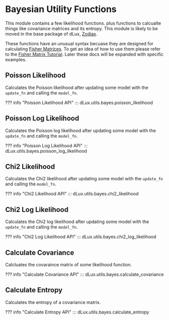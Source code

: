 # Bayesian Utility Functions

This module contains a few likelihood functions. plus functions to calcualte things like covariance matrices and its entropy. This module is likely to be moved in the base package of dLux, [Zodiax](https://github.com/LouisDesdoigts/zodiax).

These functions have an unusual syntax becuase they are designed for calculating [Fisher Matrices](https://en.wikipedia.org/wiki/Fisher_information). To get an idea of how to use them please refer to the [Fisher Matrix Tutorial](../tutorials/fisher_matrix.ipynb). Later these docs will be expanded with specific examples.

## Poisson Likelihood

Calculates the Poisson likelihood after updating some model with the `update_fn` and calling the `model_fn`.

??? info "Poisson Likelihood API"
    ::: dLux.utils.bayes.poisson_likelihood

## Poisson Log Likelihood

Calculates the Poisson log likelihood after updating some model with the `update_fn` and calling the `model_fn`.

??? info "Poisson Log Likelihood API"
    ::: dLux.utils.bayes.poisson_log_likelihood

## Chi2 Likelihood

Calculates the Chi2 likelihood after updating some model with the `update_fn` and calling the `model_fn`.

??? info "Chi2 Likelihood API"
    ::: dLux.utils.bayes.chi2_likelihood

## Chi2 Log Likelihood

Calculates the Chi2 log likelihood after updating some model with the `update_fn` and calling the `model_fn`.

??? info "Chi2 Log Likelihood API"
    ::: dLux.utils.bayes.chi2_log_likelihood

## Calculate Covariance

Calcluates the covaraince matrix of some likelihood function.

??? info "Calculate Covariance API"
    ::: dLux.utils.bayes.calculate_covariance

## Calculate Entropy

Calculates the entropy of a covariance matrix.

??? info "Calculate Entropy API"
    ::: dLux.utils.bayes.calculate_entropy